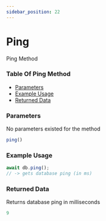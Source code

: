 ```yaml
---
sidebar_position: 22
---
```


# Ping

Ping Method

### Table Of Ping Method

- [Parameters](#parameters)
- [Example Usage](#example-usage)
- [Returned Data](#returned-data)

### Parameters
No parameters existed for the method
```js
ping()
```

### Example Usage
```js
await db.ping();
// -> gets database ping (in ms)
```

### Returned Data
Returns database ping in milliseconds
```js
9
```
